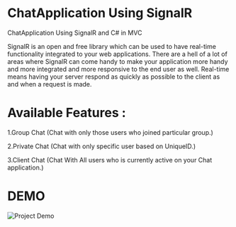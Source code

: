 # ChatApplication Using SignalR
 ChatApplication Using SignalR and C# in MVC

SignalR is an open and free library which can be used to have real-time functionality integrated to your web applications. There are a hell of a  lot of areas where SignalR can come handy to make your application more handy and more integrated and more responsive to the end user as well. Real-time means having your server respond as quickly as possible to the client as and when a request is made.

# Available Features : 

1.Group Chat (Chat with only those users who joined particular group.)

2.Private Chat (Chat with only specific user based on UniqueID.)

3.Client Chat (Chat With All users who is currently active on your Chat application.)

# DEMO

![Project Demo](https://github.com/pradipkumarraushan/ChatApplication-Using-SignalR/blob/master/screenshot/demo.gif?raw=true)
